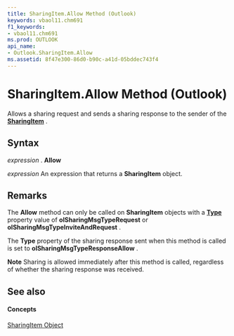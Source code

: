 ```yaml
---
title: SharingItem.Allow Method (Outlook)
keywords: vbaol11.chm691
f1_keywords:
- vbaol11.chm691
ms.prod: OUTLOOK
api_name:
- Outlook.SharingItem.Allow
ms.assetid: 8f47e300-86d0-b90c-a41d-05bddec743f4
---
```



# SharingItem.Allow Method (Outlook)

Allows a sharing request and sends a sharing response to the sender of the  **[SharingItem](sharingitem-object-outlook.md)** .


## Syntax

 _expression_ . **Allow**

 _expression_ An expression that returns a **SharingItem** object.


## Remarks

The  **Allow** method can only be called on **SharingItem** objects with a **[Type](sharingitem-type-property-outlook.md)** property value of **olSharingMsgTypeRequest** or **olSharingMsgTypeInviteAndRequest** .

The  **Type** property of the sharing response sent when this method is called is set to **olSharingMsgTypeResponseAllow** .


 **Note**  Sharing is allowed immediately after this method is called, regardless of whether the sharing response was received.


## See also


#### Concepts


[SharingItem Object](sharingitem-object-outlook.md)

